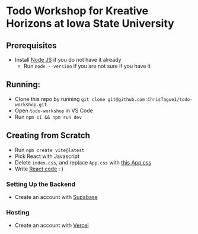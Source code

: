 # Todo Workshop for Kreative Horizons at Iowa State University

## Prerequisites
- Install [Node JS](https://nodejs.org/en) if you do not have it already
    - Run `node --version` if you are not sure if you have it

## Running:
- Clone this repo by running `git clone git@github.com:ChrisTague1/todo-workshop.git`
- Open `todo-workshop` in VS Code
- Run `npm ci && npm run dev`

## Creating from Scratch
- Run `npm create vite@latest`
- Pick React with Javascript
- Delete `index.css`, and replace `App.css` with [this App.css](https://github.com/ChrisTague1/todo-workshop/blob/main/src/App.css)
- Write [React code](https://react.dev/) : )

### Setting Up the Backend
- Create an account with [Supabase](https://supabase.com/)

### Hosting
- Create an account with [Vercel](https://vercel.com/dashboard)
